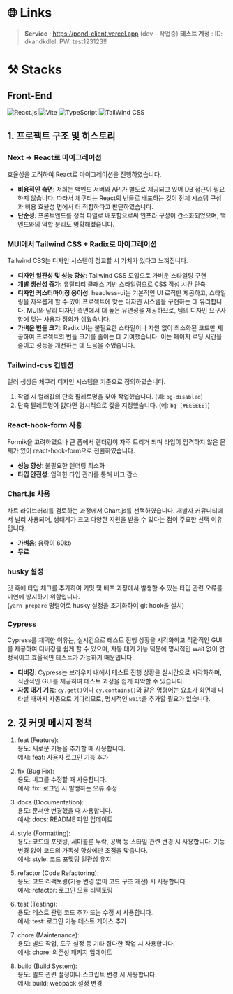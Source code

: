 # 🌐 Links

> **Service** : https://pond-client.vercel.app (dev - 작업중)
> **테스트 계정** : ID: dkandkdlel, PW: test123123!!

# ⚒️ Stacks

## Front-End

![React.js](https://img.shields.io/badge/React.js-000000?style=for-the-badge&logo=React.js&logoColor=white)
![Vite](https://img.shields.io/badge/Vite-646CFF?style=for-the-badge&logo=Vite&logoColor=white)
![TypeScript](https://img.shields.io/badge/TypeScript-3178C6?style=for-the-badge&logo=TypeScript&logoColor=white)
![TailWind CSS](https://img.shields.io/badge/Tailwind_CSS-grey?style=for-the-badge&logo=tailwind-css&logoColor=38B2AC)

## 1. 프로젝트 구조 및 히스토리

### Next -> React로 마이그레이션

효율성을 고려하여 React로 마이그레이션을 진행하였습니다.

- **비용적인 측면**: 저희는 백엔드 서버와 API가 별도로 제공되고 있어 DB 접근이 필요하지 않습니다. 따라서 체쿠리는 React의 번들로 배포하는 것이 전체 시스템 구성과 비용 효율성 면에서 더 적합하다고 판단하였습니다.
- **단순성**: 프론트엔드를 정적 파일로 배포함으로써 인프라 구성이 간소화되었으며, 백엔드와의 역할 분리도 명확해졌습니다.

### MUI에서 Tailwind CSS + Radix로 마이그레이션

Tailwind CSS는 디자인 시스템이 정교할 시 가치가 있다고 느껴집니다.

- **디자인 일관성 및 성능 향상**: Tailwind CSS 도입으로 가벼운 스타일링 구현
- **개발 생산성 증가**: 유틸리티 클래스 기반 스타일링으로 CSS 작성 시간 단축
- **디자인 커스터마이징 용이성**: headless-ui는 기본적인 UI 로직만 제공하고, 스타일링을 자유롭게 할 수 있어 프로젝트에 맞는 디자인 시스템을 구현하는 데 유리합니다. MUI와 달리 디자인 측면에서 더 높은 유연성을 제공하므로, 팀의 디자인 요구사항에 맞는 사용자 정의가 쉬웠습니다.
- **가벼운 번들 크기**: Radix UI는 불필요한 스타일이나 자원 없이 최소화된 코드만 제공하여 프로젝트의 번들 크기를 줄이는 데 기여했습니다. 이는 페이지 로딩 시간을 줄이고 성능을 개선하는 데 도움을 주었습니다.

### Tailwind-css 컨벤션

컬러 생상은 체쿠리 디자인 시스템을 기준으로 정의하였습니다.

1. 작업 시 컬러값의 단축 팔레트명을 찾아 작업했습니다. (예: `bg-disabled`)
2. 단축 팔레트명이 없다면 명시적으로 값을 지정했습니다. (예: `bg-[#EEEEEE]`)

### React-hook-form 사용

Formik을 고려하였으나 큰 폼에서 렌더링이 자주 트리거 되며 타입이 엄격하지 않은 문제가 있어 react-hook-form으로 전환하였습니다.

- **성능 향상**: 불필요한 렌더링 최소화
- **타입 안전성**: 엄격한 타입 관리를 통해 버그 감소

### Chart.js 사용

차트 라이브러리를 검토하는 과정에서 Chart.js를 선택하였습니다. 개발자 커뮤니티에서 널리 사용되며, 생태계가 크고 다양한 지원을 받을 수 있다는 점이 주요한 선택 이유입니다.

- **가벼움**: 용량이 60kb
- **무료**

### husky 설정

깃 훅에 타입 체크를 추가하여 커밋 및 배포 과정에서 발생할 수 있는 타입 관련 오류를 미연에 방지하기 위함입니다.  
(`yarn prepare` 명령어로 husky 설정을 초기화하여 git hook을 설치)

### Cypress

Cypress를 채택한 이유는, 실시간으로 테스트 진행 상황을 시각화하고 직관적인 GUI를 제공하여 디버깅을 쉽게 할 수 있으며, 자동 대기 기능 덕분에 명시적인 wait 없이 안정적이고 효율적인 테스트가 가능하기 때문입니다.

- **디버깅**: Cypress는 브라우저 내에서 테스트 진행 상황을 실시간으로 시각화하며, 직관적인 GUI를 제공하여 테스트 과정을 쉽게 파악할 수 있습니다.
- **자동 대기 기능**: `cy.get()`이나 `cy.contains()`와 같은 명령어는 요소가 화면에 나타날 때까지 자동으로 기다리므로, 명시적인 `wait`을 추가할 필요가 없습니다.

## 2. 깃 커밋 메시지 정책

1. feat (Feature):<br/>
   용도: 새로운 기능을 추가할 때 사용합니다.<br/>
   예시: feat: 사용자 로그인 기능 추가

2. fix (Bug Fix):<br/>
   용도: 버그를 수정할 때 사용합니다.<br/>
   예시: fix: 로그인 시 발생하는 오류 수정

3. docs (Documentation):<br/>
   용도: 문서만 변경했을 때 사용합니다.<br/>
   예시: docs: README 파일 업데이트

4. style (Formatting):<br/>
   용도: 코드의 포맷팅, 세미콜론 누락, 공백 등 스타일 관련 변경 시 사용합니다. 기능 변경 없이 코드의 가독성 향상에만 초점을 맞춥니다.<br/>
   예시: style: 코드 포맷팅 일관성 유지

5. refactor (Code Refactoring):<br/>
   용도: 코드 리팩토링(기능 변경 없이 코드 구조 개선) 시 사용합니다.<br/>
   예시: refactor: 로그인 모듈 리팩토링

6. test (Testing):<br/>
   용도: 테스트 관련 코드 추가 또는 수정 시 사용합니다.<br/>
   예시: test: 로그인 기능 테스트 케이스 추가

7. chore (Maintenance):<br/>
   용도: 빌드 작업, 도구 설정 등 기타 잡다한 작업 시 사용합니다.<br/>
   예시: chore: 의존성 패키지 업데이트

8. build (Build System):<br/>
   용도: 빌드 관련 설정이나 스크립트 변경 시 사용합니다.<br/>
   예시: build: webpack 설정 변경
